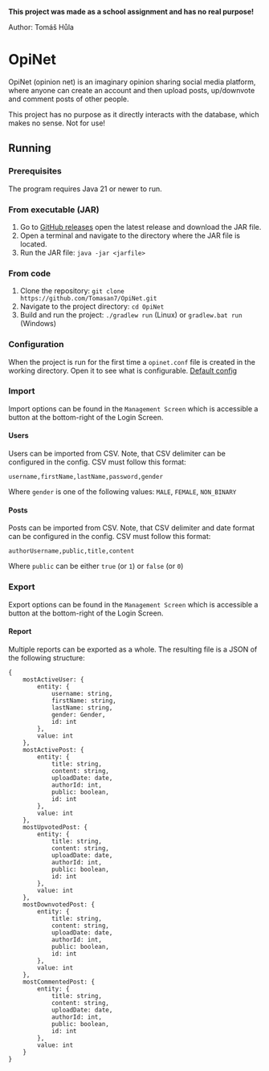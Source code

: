 **This project was made as a school assignment and has no real purpose!**

Author: Tomáš Hůla

# OpiNet

OpiNet (opinion net) is an imaginary opinion sharing social media platform, where anyone can create an account and then upload posts, up/downvote and comment posts
of other people.

This project has no purpose as it directly interacts with the database, which makes no sense. Not for use!

## Running

### Prerequisites

The program requires Java 21 or newer to run.

### From executable (JAR)

1. Go to [GitHub releases](https://github.com/Tomasan7/OpiNet/releases) open the latest release and download the JAR file.
2. Open a terminal and navigate to the directory where the JAR file is located.
3. Run the JAR file: `java -jar <jarfile>`

### From code

1. Clone the repository: `git clone https://github.com/Tomasan7/OpiNet.git`
2. Navigate to the project directory: `cd OpiNet`
3. Build and run the project: `./gradlew run` (Linux) or `gradlew.bat run` (Windows)

### Configuration

When the project is run for the first time a `opinet.conf` file is created in the working directory.
Open it to see what is configurable.
[Default config](src/main/resources/config.conf)

### Import

Import options can be found in the `Management Screen` which is accessible a button at the bottom-right of the Login Screen.

#### Users

Users can be imported from CSV.
Note, that CSV delimiter can be configured in the config.
CSV must follow this format:
```
username,firstName,lastName,password,gender
```
Where `gender` is one of the following values: `MALE`, `FEMALE`, `NON_BINARY`

#### Posts

Posts can be imported from CSV.
Note, that CSV delimiter and date format can be configured in the config.
CSV must follow this format:
```
authorUsername,public,title,content
```
Where `public` can be either `true` (or `1`) or `false` (or `0`)

### Export

Export options can be found in the `Management Screen` which is accessible a button at the bottom-right of the Login Screen.

#### Report

Multiple reports can be exported as a whole.
The resulting file is a JSON of the following structure:
```
{
    mostActiveUser: {
        entity: {
            username: string,
            firstName: string,
            lastName: string,
            gender: Gender,
            id: int
        },
        value: int
    },
    mostActivePost: {
        entity: {
            title: string,
            content: string,
            uploadDate: date,
            authorId: int,
            public: boolean,
            id: int
        },
        value: int
    },
    mostUpvotedPost: {
        entity: {
            title: string,
            content: string,
            uploadDate: date,
            authorId: int,
            public: boolean,
            id: int
        },
        value: int
    },
    mostDownvotedPost: {
        entity: {
            title: string,
            content: string,
            uploadDate: date,
            authorId: int,
            public: boolean,
            id: int
        },
        value: int
    },
    mostCommentedPost: {
        entity: {
            title: string,
            content: string,
            uploadDate: date,
            authorId: int,
            public: boolean,
            id: int
        },
        value: int
    }
}
```
